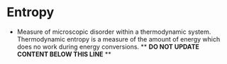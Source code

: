 Entropy
=======

* Measure of microscopic disorder within a thermodynamic system. Thermodynamic entropy is a measure of the amount of energy which does no work during energy conversions.
** **DO NOT UPDATE CONTENT BELOW THIS LINE** **

